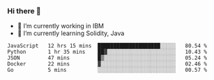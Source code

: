 ### Hi there 👋

<!--
**mathcodeman/mathcodeman** is a ✨ _special_ ✨ repository because its `README.md` (this file) appears on your GitHub profile.

Here are some ideas to get you started:

- 🔭 I’m currently working on ...
- 🌱 I’m currently learning ...
- 👯 I’m looking to collaborate on ...
- 🤔 I’m looking for help with ...
- 💬 Ask me about ...
- 📫 How to reach me: ...
- 😄 Pronouns: ...
- ⚡ Fun fact: ...
-->

- 🔭 I’m currently working in IBM
- 🌱 I’m currently learning Solidity, Java

<!--START_SECTION:waka-->

```text
JavaScript   12 hrs 15 mins  ████████████████████░░░░░   80.54 %
Python       1 hr 35 mins    ██▓░░░░░░░░░░░░░░░░░░░░░░   10.43 %
JSON         47 mins         █▒░░░░░░░░░░░░░░░░░░░░░░░   05.24 %
Docker       22 mins         ▓░░░░░░░░░░░░░░░░░░░░░░░░   02.46 %
Go           5 mins          ░░░░░░░░░░░░░░░░░░░░░░░░░   00.57 %
```

<!--END_SECTION:waka-->

